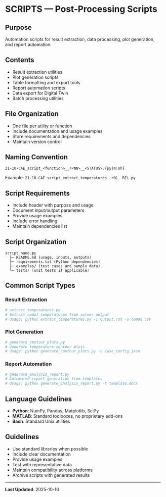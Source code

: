 # SCRIPTS — Post-Processing Scripts

## Purpose
Automation scripts for result extraction, data processing, plot generation, and report automation.

## Contents
- Result extraction utilities
- Plot generation scripts
- Table formatting and export tools
- Report automation scripts
- Data export for Digital Twin
- Batch processing utilities

## File Organization
- One file per utility or function
- Include documentation and usage examples
- Store requirements and dependencies
- Maintain version control

## Naming Convention
```
21-10-CAE_script_<function>__r<NN>__<STATUS>.{py|m|sh}
```

Example: `21-10-CAE_script_extract_temperatures__r01__REL.py`

## Script Requirements
- Include header with purpose and usage
- Document input/output parameters
- Provide usage examples
- Include error handling
- Maintain dependencies list

## Script Organization
```
script_name.py
  ├─ README.md (usage, inputs, outputs)
  ├─ requirements.txt (Python dependencies)
  ├─ examples/ (test cases and sample data)
  └─ tests/ (unit tests if applicable)
```

## Common Script Types

### Result Extraction
```python
# extract_temperatures.py
# Extract nodal temperatures from solver output
# Usage: python extract_temperatures.py -i output.rst -o temps.csv
```

### Plot Generation
```python
# generate_contour_plots.py
# Generate temperature contour plots
# Usage: python generate_contour_plots.py -c case_config.json
```

### Report Automation
```python
# generate_analysis_report.py
# Automated report generation from templates
# Usage: python generate_analysis_report.py -t template.docx
```

## Language Guidelines
- **Python**: NumPy, Pandas, Matplotlib, SciPy
- **MATLAB**: Standard toolboxes, no proprietary add-ons
- **Bash**: Standard Unix utilities

## Guidelines
- Use standard libraries when possible
- Include clear documentation
- Provide usage examples
- Test with representative data
- Maintain compatibility across platforms
- Archive scripts with generated results

---

**Last Updated**: 2025-10-10
